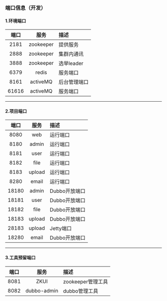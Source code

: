 ### 端口信息（开发）
#### 1.环境端口
|端口|服务|描述|
|:---:|:---:|:---|
|2181|zookeeper|提供服务|
|2888|zookeeper|集群内通讯|
|3888|zookeeper|选举leader|
|6379|redis|服务端口|
|8161|activeMQ|后台管理端口|
|61616|activeMQ|服务端口|
---
#### 2.项目端口
|端口|服务|描述|
|:---:|:---:|:---|
|8080|web|运行端口|
|8180|admin|运行端口|
|8181|user|运行端口|
|8182|file|运行端口|
|8183|upload|运行端口|
|8280|email|运行端口|
|18180|admin|Dubbo开放端口|
|18181|user|Dubbo开放端口|
|18182|file|Dubbo开放端口|
|18183|upload|Dubbo开放端口|
|28183|upload|Jetty端口|
|18280|email|Dubbo开放端口|
---
#### 3.工具预留端口
|端口|服务|描述|
|:---:|:---:|:---|
|8081|ZKUI|zookeeper管理工具|
|8082|dubbo-admin|dubbo管理工具|